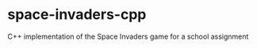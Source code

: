 space-invaders-cpp
==================

C++ implementation of the Space Invaders game for a school assignment
